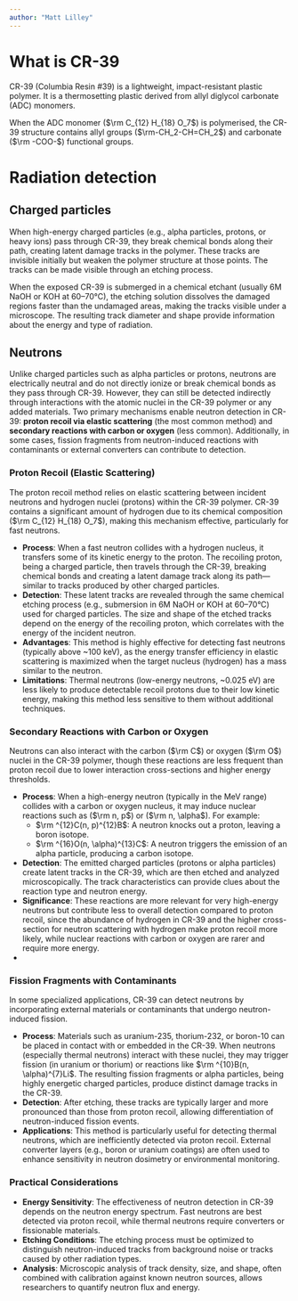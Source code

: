 ```yaml
---
author: "Matt Lilley"
---
```


# What is CR-39

CR-39 (Columbia Resin #39) is a lightweight, impact-resistant plastic polymer. It is a thermosetting plastic derived from allyl diglycol carbonate (ADC) monomers. 

When the ADC monomer ($\rm C_{12} H_{18} O_7$) is polymerised, the CR-39 structure contains allyl groups ($\rm-CH_2-CH=CH_2$) and carbonate ($\rm -COO-$) functional groups.

# Radiation detection

## Charged particles

When high-energy charged particles (e.g., alpha particles, protons, or heavy ions) pass through CR-39, they break chemical bonds along their path, creating latent damage tracks in the polymer. These tracks are invisible initially but weaken the polymer structure at those points. The tracks can be made visible through an etching process.

When the exposed CR-39 is submerged in a chemical etchant (usually 6M NaOH or KOH at 60–70°C), the etching solution dissolves the damaged regions faster than the undamaged areas, making the tracks visible under a microscope. The resulting track diameter and shape provide information about the energy and type of radiation.

## Neutrons

Unlike charged particles such as alpha particles or protons, neutrons are electrically neutral and do not directly ionize or break chemical bonds as they pass through CR-39. However, they can still be detected indirectly through interactions with the atomic nuclei in the CR-39 polymer or any added materials. Two primary mechanisms enable neutron detection in CR-39: **proton recoil via elastic scattering** (the most common method) and **secondary reactions with carbon or oxygen** (less common). Additionally, in some cases, fission fragments from neutron-induced reactions with contaminants or external converters can contribute to detection.

### Proton Recoil (Elastic Scattering)

The proton recoil method relies on elastic scattering between incident neutrons and hydrogen nuclei (protons) within the CR-39 polymer. CR-39 contains a significant amount of hydrogen due to its chemical composition ($\rm C_{12} H_{18} O_7$), making this mechanism effective, particularly for fast neutrons.

- **Process**: When a fast neutron collides with a hydrogen nucleus, it transfers some of its kinetic energy to the proton. The recoiling proton, being a charged particle, then travels through the CR-39, breaking chemical bonds and creating a latent damage track along its path—similar to tracks produced by other charged particles.
- **Detection**: These latent tracks are revealed through the same chemical etching process (e.g., submersion in 6M NaOH or KOH at 60–70°C) used for charged particles. The size and shape of the etched tracks depend on the energy of the recoiling proton, which correlates with the energy of the incident neutron.
- **Advantages**: This method is highly effective for detecting fast neutrons (typically above ~100 keV), as the energy transfer efficiency in elastic scattering is maximized when the target nucleus (hydrogen) has a mass similar to the neutron.
- **Limitations**: Thermal neutrons (low-energy neutrons, ~0.025 eV) are less likely to produce detectable recoil protons due to their low kinetic energy, making this method less sensitive to them without additional techniques.

### Secondary Reactions with Carbon or Oxygen

Neutrons can also interact with the carbon ($\rm C$) or oxygen ($\rm O$) nuclei in the CR-39 polymer, though these reactions are less frequent than proton recoil due to lower interaction cross-sections and higher energy thresholds.

- **Process**: When a high-energy neutron (typically in the MeV range) collides with a carbon or oxygen nucleus, it may induce nuclear reactions such as ($\rm n, p$) or ($\rm n, \alpha$). For example:
  - $\rm ^{12}C(n, p)^{12}B$: A neutron knocks out a proton, leaving a boron isotope.
  - $\rm ^{16}O(n, \alpha)^{13}C$: A neutron triggers the emission of an alpha particle, producing a carbon isotope.
- **Detection**: The emitted charged particles (protons or alpha particles) create latent tracks in the CR-39, which are then etched and analyzed microscopically. The track characteristics can provide clues about the reaction type and neutron energy.
- **Significance**: These reactions are more relevant for very high-energy neutrons but contribute less to overall detection compared to proton recoil, since the abundance of hydrogen in CR-39 and the higher cross-section for neutron scattering with hydrogen make proton recoil more likely, while nuclear reactions with carbon or oxygen are rarer and require more energy.
- 
### Fission Fragments with Contaminants

In some specialized applications, CR-39 can detect neutrons by incorporating external materials or contaminants that undergo neutron-induced fission.

- **Process**: Materials such as uranium-235, thorium-232, or boron-10 can be placed in contact with or embedded in the CR-39. When neutrons (especially thermal neutrons) interact with these nuclei, they may trigger fission (in uranium or thorium) or reactions like $\rm ^{10}B(n, \alpha)^{7}Li$. The resulting fission fragments or alpha particles, being highly energetic charged particles, produce distinct damage tracks in the CR-39.
- **Detection**: After etching, these tracks are typically larger and more pronounced than those from proton recoil, allowing differentiation of neutron-induced fission events.
- **Applications**: This method is particularly useful for detecting thermal neutrons, which are inefficiently detected via proton recoil. External converter layers (e.g., boron or uranium coatings) are often used to enhance sensitivity in neutron dosimetry or environmental monitoring.

### Practical Considerations

- **Energy Sensitivity**: The effectiveness of neutron detection in CR-39 depends on the neutron energy spectrum. Fast neutrons are best detected via proton recoil, while thermal neutrons require converters or fissionable materials.
- **Etching Conditions**: The etching process must be optimized to distinguish neutron-induced tracks from background noise or tracks caused by other radiation types.
- **Analysis**: Microscopic analysis of track density, size, and shape, often combined with calibration against known neutron sources, allows researchers to quantify neutron flux and energy.
